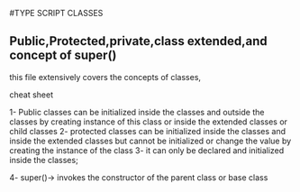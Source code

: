 #TYPE SCRIPT CLASSES

## Public,Protected,private,class extended,and concept of super()

this file extensively covers the concepts of classes,

cheat sheet

1- Public classes can be initialized inside the classes and outside the classes by creating instance of this class or inside the extended classes or child classes
2- protected classes can be initialized inside the classes and inside the extended classes but cannot be initialized or change the value by creating the instance of the class
3- it can only be declared and initialized inside the classes;

4- super()-> invokes the constructor of the parent class or base class
